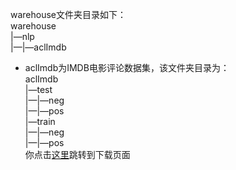 warehouse文件夹目录如下：  
warehouse  
|—nlp  
|—|—aclImdb  
- aclImdb为IMDB电影评论数据集，该文件夹目录为：  
aclImdb  
|—test  
|—|—neg  
|—|—pos  
|—train  
|—|—neg  
|—|—pos  
你点击[这里](https://ai.stanford.edu/~amaas/data/sentiment/)跳转到下载页面